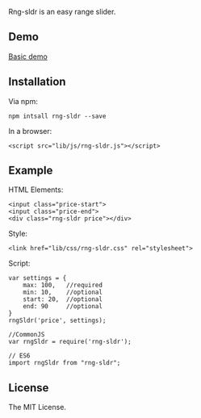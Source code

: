 Rng-sldr is an easy range slider.<br>

## Demo

<a href="https://fanaticys.github.io/rng-sldr">Basic demo</a>

## Installation

Via npm:

    npm intsall rng-sldr --save

In a browser:

    <script src="lib/js/rng-sldr.js"></script>

## Example

HTML Elements:
```
<input class="price-start">
<input class="price-end">
<div class="rng-sldr price"></div>
```
Style:
```
<link href="lib/css/rng-sldr.css" rel="stylesheet">
```
Script:
```
var settings = {
    max: 100,   //required
    min: 10,    //optional
    start: 20,  //optional
    end: 90     //optional
}
rngSldr('price', settings);

//CommonJS
var rngSldr = require('rng-sldr');

// ES6
import rngSldr from "rng-sldr";
```

## License

The MIT License.